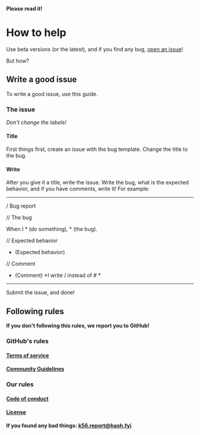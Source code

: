 **Please read it!**
# How to help
Use beta versions (or the latest), and if you find any bug, [open an issue](https://github.com/koviubi56/countdown/issues/new?assignees=&labels=Bug&template=bug_report.md&title=BUG)!

But how?
## Write a good issue
To write a good issue, use this guide.
### The issue
*Don't change the labels!*
#### Title
First things first, create an issue with the bug template. Change the title to the bug.
#### Write
After you give it a title, write the issue. Write the bug, what is the expected behavior, and if you have comments, write it! For example:

***

/ Bug report

// The bug

When I * (do something), * (the bug).

// Expected behavior

* (Expected behavior)

// Comment

* (Comment)
*I write / instead of # *

***

Submit the issue, and done!
## Following rules
**If you don't following this rules, we report you to GitHub!**
### GitHub's rules
#### [Terms of service](https://docs.github.com/github/site-policy/github-terms-of-service)
#### [Community Guidelines](https://docs.github.com/articles/github-community-guidelines)
### Our rules
#### [Code of conduct](https://github.com/koviubi56/countdown/blob/main/CODE_OF_CONDUCT.md)
#### [License](https://github.com/koviubi56/countdown/blob/main/LICENSE)

__If you found any bad things: **k56.report@hash.fyi**__
